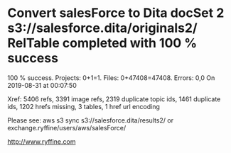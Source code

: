 # Convert salesForce to Dita docSet 2 s3://salesforce.dita/originals2/ RelTable completed with 100 % success

100 % success. Projects: 0+1=1.  Files: 0+47408=47408. Errors: 0,0  On 2019-08-31 at 00:07:50

Xref: 5406 refs, 3391 image refs, 2319 duplicate topic ids, 1461 duplicate ids, 1202 hrefs missing, 3 tables, 1 href url encoding

Please see: aws s3 sync s3://salesforce.dita/results2/ or exchange.ryffine/users/aws/salesForce/

http://www.ryffine.com
